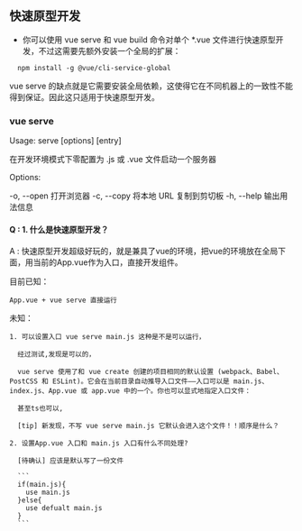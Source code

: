 ## 快速原型开发
* 你可以使用 vue serve 和 vue build 命令对单个 *.vue 文件进行快速原型开发，不过这需要先额外安装一个全局的扩展：

```
  npm install -g @vue/cli-service-global
```

vue serve 的缺点就是它需要安装全局依赖，这使得它在不同机器上的一致性不能得到保证。因此这只适用于快速原型开发。


### vue serve

Usage: serve [options] [entry]

在开发环境模式下零配置为 .js 或 .vue 文件启动一个服务器


Options:

  -o, --open  打开浏览器
  -c, --copy  将本地 URL 复制到剪切板
  -h, --help  输出用法信息  

#### Q : 1. 什么是快速原型开发？
A : 快速原型开发超级好玩的，就是兼具了vue的环境，把vue的环境放在全局下面，用当前的App.vue作为入口，直接开发组件。
  
  目前已知：
    
    App.vue + vue serve 直接运行

  未知：
    
    1. 可以设置入口 vue serve main.js 这种是不是可以运行，
        
      经过测试,发现是可以的，
      
      vue serve 使用了和 vue create 创建的项目相同的默认设置 (webpack、Babel、PostCSS 和 ESLint)。它会在当前目录自动推导入口文件——入口可以是 main.js、index.js、App.vue 或 app.vue 中的一个。你也可以显式地指定入口文件：

      甚至ts也可以, 

      [tip] 新发现，不写 vue serve main.js 它默认会进入这个文件！！顺序是什么？

    2. 设置App.vue 入口和 main.js 入口有什么不同处理?

      [待确认] 应该是默认写了一份文件

      ```
      if(main.js){
        use main.js
      }else{
        use defualt main.js
      }
      ```